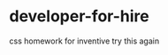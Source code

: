 # developer-for-hire
css homework for inventive
try this again
<link rel="html" href="developer.html"
